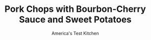 ---
layout: ../../layouts/MarkdownPostLayout.astro
title: Pork Chops with Bourbon-Cherry Sauce and Sweet Potatoes
author: America's Test Kitchen
pubDate: 2023-03-15
description: "A decadent bourbon-cherry sauce dresses up everyday pork chops and sweet potatoes."
image_url: https://res.cloudinary.com/hksqkdlah/image/upload/ar_1:1,c_fill,dpr_2.0,f_auto,fl_lossy.progressive.strip_profile,g_faces:auto,q_auto:low,w_344/SFS_PorkChopsBourbonCherrySauceWhippedSweetPotatoes-95_s5jcqv
tags: ["Main Courses","Vegetables","Pork","Weeknight"]
calories: 3246
protein: 45
carbohydrates: 54
fats: 38
fiber: 8
ingredients: ["2 pounds, sweet potatoes, peeled and sliced ¼ inch thick","1 cup, chicken broth, divided","7 tablespoons, unsalted butter, divided","2 teaspoons, table salt, divided","1¾ teaspoons, pepper, divided","4 (8- to 10-ounce), bone-in pork rib chops, ¾ to 1 inch thick, trimmed","¼ teaspoon, pumpkin pie spice","1 teaspoon, cornstarch","8 ounces frozen, sweet cherries, quartered","¼ cup, bourbon","1 tablespoon, orange marmalade"]
serves: 4
time: "1 hour"
instructions: ["Combine potatoes, ½ cup chicken broth, 4 tablespoons butter, ¾ teaspoon salt, and ½ teaspoon pepper in large saucepan. Cover and cook over medium heat, stirring occasionally, until potatoes are tender, about 20 minutes. Process with immersion blender until smooth.","Meanwhile, pat pork dry with paper towels and sprinkle with pie spice, 1 teaspoon salt, and 1 teaspoon pepper. Melt 1 tablespoon butter in 12-inch nonstick skillet over medium-high heat. Add pork and cook until well browned and registers 140 degrees, about 6 minutes per side. Transfer pork to platter and tent with foil.","Whisk cornstarch and remaining ½ cup chicken broth together in bowl. Combine cherries, bourbon, orange marmalade, chicken broth mixture, remaining ¼ teaspoon salt, and remaining ¼ teaspoon pepper in now-empty skillet. Bring to simmer over medium-high heat and cook, stirring, until mixture turns thick and translucent, about 3 minutes. Off heat, stir in remaining 2 tablespoons butter. Serve pork chops and sweet potatoes with sauce."]
nutrition: ["1593 mg Potassium, K","541 mg Phosphorus, P","126 mg Calcium, Ca","3 mg Iron, Fe","115 mg Magnesium, Mg","1486 mg Sodium, Na","4 mg Zinc, Zn","38 g Total lipid (fat)","15 mg Niacin","12 g Fatty acids, total monounsaturated","3 g Fatty acids, total polyunsaturated","1 mg Thiamin","7 mg Vitamin C, total ascorbic acid","1 µg Vitamin D (D2 + D3)","187 mg Cholesterol","18 g Fatty acids, total saturated","8 g Fiber, total dietary","31 µg Folate, food","22 g Sugars, total","8 µg Vitamin K (phylloquinone)","425 g Water","62 g Carbohydrate, by difference","31 µg Folate, DFE","45 g Protein","1 mg Vitamin E (alpha-tocopherol)","1 µg Vitamin B-12","1 mg Vitamin B-6","1787 µg Vitamin A, RAE","54 g Carbohydrates (net)","811 kcal Energy","11 g Sugars, added","3246 calories"]
notes: "You can substitute ground cinnamon for the pumpkin pie spice. Garnish this dish with chopped fresh chives."
---